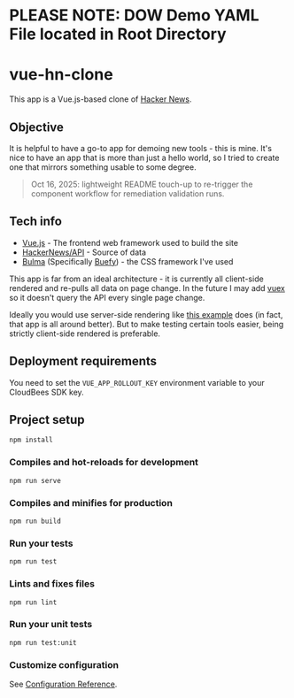 # ###########################################################
# PLEASE NOTE:  DOW Demo YAML File located in Root Directory
# ###########################################################

# vue-hn-clone

This app is a Vue.js-based clone of [Hacker News](https://hn.ycombinator.com).

## Objective

It is helpful to have a go-to app for demoing new tools - this is mine. It's nice to have an app that is more than just a hello world, so I tried to create one that mirrors something usable to some degree.

> Oct 16, 2025: lightweight README touch-up to re-trigger the component workflow for remediation validation runs.

## Tech info

- [Vue.js](https://vuejs.org/) - The frontend web framework used to build the site
- [HackerNews/API](https://github.com/HackerNews/API) - Source of data
- [Bulma](https://bulma.io) (Specifically [Buefy](https://buefy.org)) - the CSS framework I've used

This app is far from an ideal architecture - it is currently all client-side rendered and re-pulls all data on page change.
In the future I may add [vuex](https://vuex.vuejs.org/) so it doesn't query the API every single page change.

Ideally you would use server-side rendering like [this example](https://github.com/vuejs/vue-hackernews-2.0) does (in fact, that app is all around better).
But to make testing certain tools easier, being strictly client-side rendered is preferable.

## Deployment requirements

You need to set the `VUE_APP_ROLLOUT_KEY` environment variable to your CloudBees SDK key.

## Project setup

```
npm install
```

### Compiles and hot-reloads for development

```
npm run serve
```

### Compiles and minifies for production

```
npm run build
```

### Run your tests

```
npm run test
```

### Lints and fixes files

```
npm run lint
```

### Run your unit tests

```
npm run test:unit
```

### Customize configuration

See [Configuration Reference](https://cli.vuejs.org/config/).


